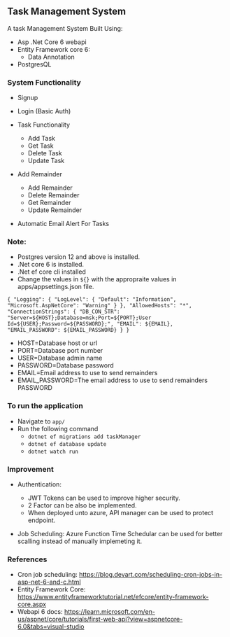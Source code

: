 ## Task Management System

A task Management System Built Using:
* Asp .Net Core 6 webapi
* Entity Framework core 6:
    * Data Annotation
* PostgresQL

### System Functionality
* Signup
* Login (Basic Auth)
* Task Functionality
    * Add Task
    * Get Task
    * Delete Task
    * Update Task

* Add Remainder
    * Add Remainder
    * Delete Remainder
    * Get Remainder
    * Update Remainder

* Automatic Email Alert For Tasks

### Note:
* Postgres version 12 and above is installed.
* .Net core 6 is installed.
* .Net ef core cli installed
* Change the values in `${}` with the appropraite values in apps/appsettings.json file.

`{
  "Logging": {
    "LogLevel": {
      "Default": "Information",
      "Microsoft.AspNetCore": "Warning"
    }
  },
  "AllowedHosts": "*",
  "ConnectionStrings": {
    "DB_CON_STR": "Server=${HOST};Database=msk;Port=${PORT};User Id=${USER};Password=${PASSWORD};",
    "EMAIL": ${EMAIL},
    "EMAIL_PASSWORD": ${EMAIL_PASSWORD}
  }
}`
* HOST=Database host or url
* PORT=Database port number
* USER=Database admin name
* PASSWORD=Database password
* EMAIL=Email address to use to send remainders
* EMAIL_PASSWORD=The email address to use to send remainders PASSWORD

### To run the application
* Navigate to `app/`
* Run the following command
  * `dotnet ef migrations add taskManager`
  * `dotnet ef database update`
  * `dotnet watch run`

### Improvement
* Authentication:
    * JWT Tokens can be used to improve higher security.
    * 2 Factor can be also be implemented.
    * When deployed unto azure, API manager can be used to protect endpoint.

* Job Scheduling:
    Azure Function Time Schedular can be used for better scalling instead of manually implemeting it.

### References
* Cron job scheduling: https://blog.devart.com/scheduling-cron-jobs-in-asp-net-6-and-c.html
* Entity Framework Core: https://www.entityframeworktutorial.net/efcore/entity-framework-core.aspx
* Webapi 6 docs: https://learn.microsoft.com/en-us/aspnet/core/tutorials/first-web-api?view=aspnetcore-6.0&tabs=visual-studio